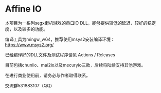 # Affine IO

本项目为一系列segx街机游戏的串口IO DLL，能够提供较低的延迟，较好的稳定度，以及较多的功能。

编译工具为mingw_w64，推荐使用msys2安装编译环境：https://www.msys2.org/

已经编译好的DLL文件及测试程序请见 Actions / Releases

目前包括chuniio、mai2io以及mecuryio三款，后续将陆续支持其他游戏。

在进行商业使用前，请务必与作者取得联系。

交流群531883107（QQ）
